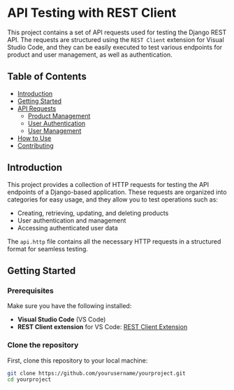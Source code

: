 # API Testing with REST Client

This project contains a set of API requests used for testing the Django REST API. The requests are structured using the `REST Client` extension for Visual Studio Code, and they can be easily executed to test various endpoints for product and user management, as well as authentication.

## Table of Contents
- [Introduction](#introduction)
- [Getting Started](#getting-started)
- [API Requests](#api-requests)
  - [Product Management](#product-management)
  - [User Authentication](#user-authentication)
  - [User Management](#user-management)
- [How to Use](#how-to-use)
- [Contributing](#contributing)

## Introduction

This project provides a collection of HTTP requests for testing the API endpoints of a Django-based application. These requests are organized into categories for easy usage, and they allow you to test operations such as:
- Creating, retrieving, updating, and deleting products
- User authentication and management
- Accessing authenticated user data

The `api.http` file contains all the necessary HTTP requests in a structured format for seamless testing.

## Getting Started

### Prerequisites

Make sure you have the following installed:
- **Visual Studio Code** (VS Code)
- **REST Client extension** for VS Code: [REST Client Extension](https://marketplace.visualstudio.com/items?itemName=humao.rest-client)

### Clone the repository

First, clone this repository to your local machine:

```bash
git clone https://github.com/yourusername/yourproject.git
cd yourproject

